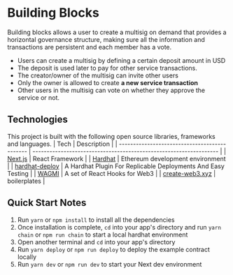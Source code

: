 # Building Blocks

Building blocks allows a  user to create a multisig on demand that provides a horizontal governance structure, making sure all the information and transactions are persistent and each member has a vote. 


- Users can create a multisig by defining a certain deposit amount in USD
- The deposit is used later to pay for other service transactions. 
- The creator/owner of the multisig can invite other users
- Only the owner is allowed to create **a new service transaction** 
- Other users in the multisig can vote on whether they approve the service or not.


## Technologies

This project is built with the following open source libraries, frameworks and languages.
| Tech | Description |
| --------------------------------------------- | ------------------------------------------------------------------ |
| [Next.js](https://nextjs.org/) | React Framework |
| [Hardhat](https://hardhat.org/) | Ethereum development environment |
| [hardhat-deploy](https://www.npmjs.com/package/hardhat-deploy) | A Hardhat Plugin For Replicable Deployments And Easy Testing |
| [WAGMI](https://wagmi.sh/) | A set of React Hooks for Web3 |
| [create-web3.xyz](https://create-web3.xyz) | boilerplates |


## Quick Start Notes

1.  Run `yarn` or `npm install` to install all the dependencies
2.  Once installation is complete, `cd` into your app's directory and run `yarn chain` or `npm run chain` to start a local hardhat environment
3.  Open another terminal and `cd` into your app's directory
4.  Run `yarn deploy` or `npm run deploy` to deploy the example contract locally
5.  Run `yarn dev` or `npm run dev` to start your Next dev environment




